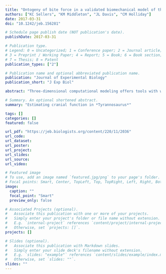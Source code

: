 ```yaml
---
title: "Ontogeny of bite force in a validated biomechanical model of the American alligator"
authors: ["KC Sellers", "KM Middleton", "JL Davis", "CM Holliday"]
date: 2017-03-31
doi: "10.1242/jeb.156281"

# Schedule page publish date (NOT publication's date).
publishDate: 2017-03-31

# Publication type.
# Legend: 0 = Uncategorized; 1 = Conference paper; 2 = Journal article;
# 3 = Preprint / Working Paper; 4 = Report; 5 = Book; 6 = Book section;
# 7 = Thesis; 8 = Patent
publication_types: ["2"]

# Publication name and optional abbreviated publication name.
publication: "Journal of Experimental Biology"
publication_short: "J Exp Biol"

abstract: "Three-dimensional computational modeling offers tools with which to investigate forces experienced by the skull during feeding and other behaviors. American alligators (*Alligator mississippiensis*) generate some of the highest measured bite forces among extant tetrapods. A concomitant increase in bite force accompanies ontogenetic increases in body mass, which has been linked with dietary changes as animals increase in size. Because the flattened skull of crocodylians has substantial mediolaterally oriented muscles, crocodylians are an excellent model taxon in which to explore the role of mediolateral force components experienced by the feeding apparatus. Many previous modeling studies of archosaur cranial function focused on planar analysis, ignoring the mediolateral aspects of cranial forces. Here, we used three-dimensionally accurate anatomical data to resolve 3D muscle forces. Using dissection, imaging and computational techniques, we developed lever and finite element models of an ontogenetic series of alligators to test the effects of size and shape on cranial loading and compared estimated bite forces with those previously measured in vivo in *A. mississippiensis*. We found that modeled forces matched in vivo data well for intermediately sized individuals, and somewhat overestimated force in smaller specimens and underestimated force in larger specimens, suggesting that ontogenetically static muscular parameters and bony attachment sites alone cannot account for all the variation in bite force. Adding aponeurotic muscle attachments would likely improve force predictions, but such data are challenging to model and integrate into analyses of extant taxa and are generally unpreserved in fossils. We conclude that anatomically accurate modeling of muscles can be coupled with finite element and lever analyses to produce reliable, reasonably accurate estimate bite forces and thus both skeletal and joint loading, with known sources of error, which can be applied to extinct taxa."

# Summary. An optional shortened abstract.
summary: "Estimating cranial function in *Tyrannosaurus*"

tags: []
categories: []
featured: false

url_pdf: "https://jeb.biologists.org/content/220/11/2036"
url_code:
url_dataset:
url_poster:
url_project:
url_slides:
url_source:
url_video:

# Featured image
# To use, add an image named `featured.jpg/png` to your page's folder. 
# Focal points: Smart, Center, TopLeft, Top, TopRight, Left, Right, BottomLeft, Bottom, BottomRight.
image:
  caption: ""
  focal_point: "Smart"
  preview_only: false

# Associated Projects (optional).
#   Associate this publication with one or more of your projects.
#   Simply enter your project's folder or file name without extension.
#   E.g. `internal-project` references `content/project/internal-project/index.md`.
#   Otherwise, set `projects: []`.
projects: []

# Slides (optional).
#   Associate this publication with Markdown slides.
#   Simply enter your slide deck's filename without extension.
#   E.g. `slides: "example"` references `content/slides/example/index.md`.
#   Otherwise, set `slides: ""`.
slides: ""
---
```

